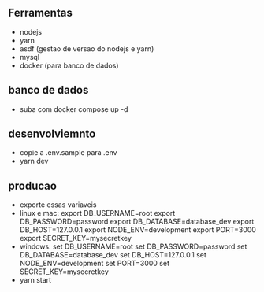## Ferramentas

- nodejs
- yarn
- asdf (gestao de versao do nodejs e yarn)
- mysql
- docker (para banco de dados)

## banco de dados

- suba com docker compose up -d

## desenvolviemnto

- copie a .env.sample para .env
- yarn dev

## producao

- exporte essas variaveis
- linux e mac:
  export DB_USERNAME=root
  export DB_PASSWORD=password
  export DB_DATABASE=database_dev
  export DB_HOST=127.0.0.1
  export NODE_ENV=development
  export PORT=3000
  export SECRET_KEY=mysecretkey
- windows:
  set DB_USERNAME=root
  set DB_PASSWORD=password
  set DB_DATABASE=database_dev
  set DB_HOST=127.0.0.1
  set NODE_ENV=development
  set PORT=3000
  set SECRET_KEY=mysecretkey
- yarn start
